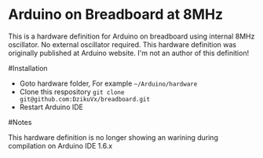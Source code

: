 # Arduino on Breadboard at 8MHz

This is a hardware definition for Arduino on breadboard using internal 8MHz oscillator. No external oscillator required.
This hardware definition was originally published at Arduino website. I'm not an author of this definition!

#Installation

* Goto hardware folder, For example ```~/Arduino/hardware```
* Clone this respository ```git clone git@github.com:DzikuVx/breadboard.git```
* Restart Arduino IDE

#Notes

This hardware definition is no longer showing an warining during compilation on Arduino IDE 1.6.x 